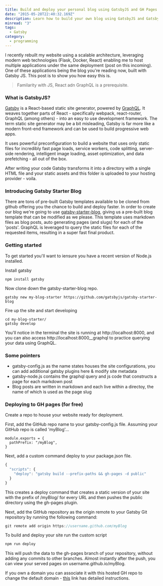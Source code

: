 ```yaml
---
title: Build and deploy your personal blog using GatsbyJS and GH Pages
date: "2015-05-28T22:40:32.169Z"
description: Learn how to build your own blog using GatsbyJS and Gatsby Blog Starter.
minread: "3"
tags: 
  - Gatsby
category:
  - programming
---
```


I recently rebuilt my website using a scalable architecture, leveraging modern web technologies (Flask, Docker, React) enabling me 
to host multiple applications under the same deployment (post on this incoming). One of these applications being the blog you're reading now, built with Gatsby JS. 
This post is to show you how easy this is.

> Familarity with JS, React adn GraphQL is a prerequisite.

### What is GatsbyJS?

[Gatsby](https://www.gatsbyjs.org/) is a React-based static site generator, powered by [GraphQL](https://graphql.org/). It weaves together parts of React - 
specifically webpack, react-router, GraphQL (among others) - into an easy to use development framework.
The term static site generator may be a bit misleading, Gatsby is far more like a modern front-end framework
and can be used to build progressive web apps.

It uses powerful preconfiguration to build a website that uses only static files for incredibly fast page loads, 
service workers, code splitting, server-side rendering, intelligent image loading, asset optimization, and data prefetching - all out of the box. 

After writing your code Gatsby transforms it into a directory with a single HTML file and your static assets and this folder is uploaded to your hosting provider - voila.

### Introducing Gatsby Starter Blog

There are tons of pre-built Gatsby templates available to be cloned from github offering you the chance to build 
and deploy faster. In order to create our blog we're going to use [gatsby-starter-blog](https://github.com/gatsbyjs/gatsby-starter-blog), giving us a pre-built blog template that can be modified as we please. This template uses markdown files as blog posts, auto generating
pages (and slugs) for each of the 'posts'. GraphQL is leveraged to query the static files for each of the requested items, resulting in a super fast final product. 

### Getting started
To get started you'll want to iensure you have a recent version of Node.js installed.

Install gatsby
``` 
npm install gatsby
```

Now clone down the gatsby-starter-blog repo.
``` 
gatsby new my-blog-starter https://github.com/gatsbyjs/gatsby-starter-blog
```

Fire up the site and start developing
```
cd my-blog-starter/
gatsby develop
```

You'll notice in the terminal the site is running at http://localhost:8000, and you can also access http://localhost:8000__graphql to practice
querying your data using GraphQL.

### Some pointers

- gatsby-config.js as the name states houses the site configurations, you can add additional gatsby plugins here & modify site metadata
- gatsby-node.js contains the graphql query and js code that constructs a page for each markdown post
- Blog posts are written in markdown and each live within a directoy, the name of which is used as the page slug

### Deploying to GH pages (for free)

Create a repo to house your website ready for deployment.

First, add the GitHub repo name to your gatsby-config.js file. Assuming your GitHub repo is called 'myBlog'...
``` jsg
module.exports = {
  pathPrefix: "/myBlog",
}
```
Next, add a custom command deploy to your package.json file.

``` js
{
  "scripts": {
    "deploy": "gatsby build --prefix-paths && gh-pages -d public"
  }
}
```
This creates a deploy command that creates a static version of your site with the prefix of /myBlog/ for every URL and then pushes the public directory using the gh-pages plugin.

Next, add the GitHub repository as the origin remote to your Gatsby Git repository by running the following command:
``` js
git remote add origin https://username.github.com/myBlog
```

To build and deploy your site run the custom script

``` js
npm run deploy
```
This will push the data to the gh-pages branch of your repository, without adding any commits to other branches. Almost instantly after the push, you can view your served pages on username.github.io/myBlog.

If you own a domain you can associate it with this hosted GH repo to change the default domain - [this](https://help.github.com/en/github/working-with-github-pages/managing-a-custom-domain-for-your-github-pages-site) link has detailed instructions.